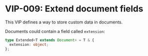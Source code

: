 # VIP-009: Extend document fields

This VIP defines a way to store custom data in documents.

Documents could contain a field called `extension`:

```ts
type Extended<T extends Document> = T & {
  extension: object;
};
```
